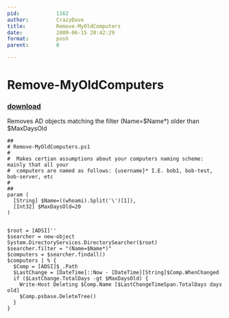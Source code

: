 ```yaml
---
pid:            1162
author:         CrazyDave
title:          Remove-MyOldComputers
date:           2009-06-15 20:42:29
format:         posh
parent:         0

---
```


# Remove-MyOldComputers

### [download](//scripts/1162.ps1)

Removes AD objects matching the filter (Name=$Name*) older than $MaxDaysOld

```posh
##
# Remove-MyOldComputers.ps1
#
#  Makes certian assumptions about your computers naming scheme: mainly that all your
#  computers are named as follows: {username}* I.E. bob1, bob-test, bob-server, etc
#
##
param (
  [String] $Name=((whoami).Split('\')[1]),
  [Int32] $MaxDaysOld=20
)


$root = [ADSI]''
$searcher = new-object System.DirectoryServices.DirectorySearcher($root)
$searcher.filter = "(Name=$Name*)"
$computers = $searcher.findall()
$computers | % {
  $Comp = [ADSI]$_.Path  
  $LastChange = [DateTime]::Now - [DateTime][String]$Comp.WhenChanged
  if ($LastChange.TotalDays -gt $MaxDaysOld) {
    Write-Host Deleting $Comp.Name [$LastChangeTimeSpan.TotalDays days old]
    $Comp.psbase.DeleteTree()
  }
}
```
